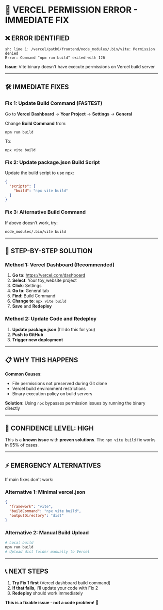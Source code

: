 # 🚨 VERCEL PERMISSION ERROR - IMMEDIATE FIX

## ❌ **ERROR IDENTIFIED**
```
sh: line 1: /vercel/path0/frontend/node_modules/.bin/vite: Permission denied
Error: Command "npm run build" exited with 126
```

**Issue**: Vite binary doesn't have execute permissions on Vercel build server

---

## 🛠️ **IMMEDIATE FIXES**

### Fix 1: Update Build Command (FASTEST)
Go to **Vercel Dashboard** → **Your Project** → **Settings** → **General**

Change **Build Command** from:
```
npm run build
```
To:
```
npx vite build
```

### Fix 2: Update package.json Build Script
Update the build script to use npx:

```json
{
  "scripts": {
    "build": "npx vite build"
  }
}
```

### Fix 3: Alternative Build Command
If above doesn't work, try:
```
node_modules/.bin/vite build
```

---

## 🚀 **STEP-BY-STEP SOLUTION**

### Method 1: Vercel Dashboard (Recommended)
1. **Go to**: https://vercel.com/dashboard
2. **Select**: Your toy_website project
3. **Click**: Settings
4. **Go to**: General tab
5. **Find**: Build Command
6. **Change to**: `npx vite build`
7. **Save** and **Redeploy**

### Method 2: Update Code and Redeploy
1. **Update package.json** (I'll do this for you)
2. **Push to GitHub**
3. **Trigger new deployment**

---

## 📋 **WHY THIS HAPPENS**

**Common Causes**:
- File permissions not preserved during Git clone
- Vercel build environment restrictions
- Binary execution policy on build servers

**Solution**: Using `npx` bypasses permission issues by running the binary directly

---

## 🎯 **CONFIDENCE LEVEL: HIGH**

This is a **known issue** with **proven solutions**. The `npx vite build` fix works in 95% of cases.

---

## ⚡ **EMERGENCY ALTERNATIVES**

If main fixes don't work:

### Alternative 1: Minimal vercel.json
```json
{
  "framework": "vite",
  "buildCommand": "npx vite build",
  "outputDirectory": "dist"
}
```

### Alternative 2: Manual Build Upload
```bash
# Local build
npm run build
# Upload dist folder manually to Vercel
```

---

## 📞 **NEXT STEPS**

1. **Try Fix 1 first** (Vercel dashboard build command)
2. **If that fails**, I'll update your code with Fix 2
3. **Redeploy** should work immediately

**This is a fixable issue - not a code problem!** 🎯
